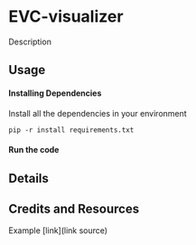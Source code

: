 # EVC-visualizer
Description

## Usage

#### Installing Dependencies
Install all the dependencies in your environment

``` 
pip -r install requirements.txt
 ```

#### Run the code





## Details





## Credits and Resources
Example [link](link source)
